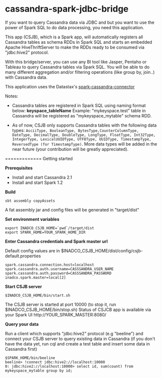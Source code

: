 

# cassandra-spark-jdbc-bridge
If you want to query Cassandra data via JDBC and but you want to use the power of Spark SQL to do data processing, you need this application.

This app (CSJB), which is a Spark app, will automatically registers all Cassandra tables as schema RDDs in Spark SQL and starts an embedded Apache HiveThriftServer to make the RDDs ready to be consumed via "jdbc:hive2" protocol.

With this bridge/server, you can use any BI tool like Jasper, Pentaho or Tableau to query Cassandra tables via Spark SQL. You will be able to do many different aggregation and/or filtering operations (like group by, join..) with Cassandra data.

This application uses the Datastax's [spark-cassandra-connector](https://github.com/datastax/spark-cassandra-connector) 

Notes: 

 - Cassandra tables are registered in Spark SQL using naming format below:
**keyspace_tableName**
Example: "mykeyspace.test" table in Cassandra will be registered as "mykeyspace_mytable" schema RDD.

 - As of now, CSJB only supports Cassandra tables with the following data types: `AsciiType, BooleanType, BytesType,CounterColumnType, DateType, DecimalType, DoubleType, LongType, FloatType, Int32Type, IntegerType, LexicalUUIDType, UTF8Type, UUIDType, TimestampType, ReversedType (for TimestampType)`. More data types will be added in the near future (your contribution will be greatly appreciated). 

=============
Getting started

**Prerequisites**
 - Install and start Cassandra 2.1
 - Install and start Spark 1.2
 
**Build**

    sbt assembly copyAssets

 A fat assembly jar and config files will be generated in "target/dist"
 
 **Set environment variables** 

    export INADCO_CSJB_HOME=`pwd`/target/dist
    export SPARK_HOME=YOUR_SPARK_HOME_DIR

 **Enter Cassandra credentials and Spark master url**
 
 Default config values are in $INADCO_CSJB_HOME/dist/config/csjb-default.properties

    spark.cassandra.connection.host=localhost
    spark.cassandra.auth.username=CASSSANDRA_USER_NAME
    spark.cassandra.auth.password=CASSSANDRA_PASSWORD
    inadco.spark.master=local[2]
    
**Start CSJB server** 

    $INADCO_CSJB_HOME/bin/start.sh

The CSJB server is started at port 10000 (to stop it, run $INADCO_CSJB_HOME/bin/stop.sh)
Status of CSJCB app is available via your Spark UI http://YOUR_SPARK_MASTER:8080/
    
**Query your data**

Run a client which supports "jdbc:hive2" protocol (e.g "beeline") and connect your CSJB server to query existing data in Cassandra (if you don't have the data yet, run cql and create a test table and insert some data in Cassandra first)

    $SPARK_HOME/bin/beeline
    beeline> !connect jdbc:hive2://localhost:10000
    0: jdbc:hive2://localhost:10000> select id, sum(count) from mykeyspace_mytable group by id;